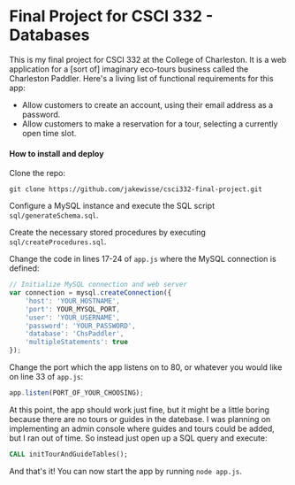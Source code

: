 Final Project for CSCI 332 - Databases
======================================

This is my final project for CSCI 332 at the College of Charleston.  It is a web application for a [sort of] imaginary eco-tours business called the Charleston Paddler.  Here's a living list of functional requirements for this app:

+ Allow customers to create an account, using their email address as a password.
+ Allow customers to make a reservation for a tour, selecting a currently open time slot.

#### How to install and deploy

Clone the repo:

    git clone https://github.com/jakewisse/csci332-final-project.git

Configure a MySQL instance and execute the SQL script `sql/generateSchema.sql`.

Create the necessary stored procedures by executing `sql/createProcedures.sql`.

Change the code in lines 17-24 of `app.js` where the MySQL connection is defined:

```javascript
// Initialize MySQL connection and web server
var connection = mysql.createConnection({
    'host': 'YOUR_HOSTNAME',
    'port': YOUR_MYSQL_PORT,
    'user': 'YOUR_USERNAME',
    'password': 'YOUR_PASSWORD',
    'database': 'ChsPaddler',
    'multipleStatements': true
});
```

Change the port which the app listens on to 80, or whatever you would like on line 33 of `app.js`:

```javascript
app.listen(PORT_OF_YOUR_CHOOSING);
```

At this point, the app should work just fine, but it might be a little boring because there are no tours or guides in the datebase.  I was planning on implementing an admin console where guides and tours could be added, but I ran out of time.  So instead just open up a SQL query and execute:

```sql
CALL initTourAndGuideTables();
```

And that's it!  You can now start the app by running `node app.js`.